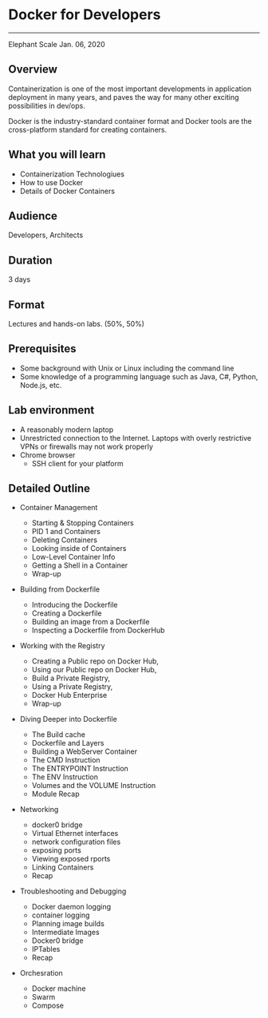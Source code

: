 # Docker for Developers
---

 Elephant Scale
Jan. 06, 2020

## Overview

Containerization is one of the most important developments in application
deployment in many years, and paves the way for many other exciting 
possibilities in dev/ops.

Docker is the industry-standard container format and Docker tools are the
cross-platform standard for creating containers. 


## What you will learn
 * Containerization Technologiues
 * How to use Docker
 * Details of Docker Containers


## Audience
Developers, Architects

## Duration
3 days

## Format
Lectures and hands-on labs. (50%, 50%)

## Prerequisites

 * Some background with Unix or Linux including the command line
 * Some knowledge of a programming language such as Java, C#, Python, Node.js, etc.


## Lab environment

* A reasonably modern laptop
* Unrestricted connection to the Internet. Laptops with overly restrictive VPNs or firewalls may not work properly
* Chrome browser
  - SSH client for your platform


## Detailed Outline


 * Container Management
   - Starting & Stopping Containers
   - PID 1 and Containers
   - Deleting Containers
   - Looking inside of Containers
   - Low-Level Container Info
   - Getting a Shell in a Container
   - Wrap-up

 * Building from Dockerfile
   - Introducing the Dockerfile
   - Creating a Dockerfile
   - Building an image from a Dockerfile
   - Inspecting a Dockerfile from DockerHub

 * Working with the Registry
   - Creating a Public repo on Docker Hub,
   - Using our Public repo on Docker Hub,
   - Build a Private Registry,
   - Using a Private Registry,
   - Docker Hub Enterprise
   - Wrap-up

 * Diving Deeper into Dockerfile
   - The Build cache
   - Dockerfile and Layers
   - Building a WebServer Container
   - The CMD Instruction
   - The ENTRYPOINT Instruction
   - The ENV Instruction
   - Volumes and the VOLUME Instruction
   - Module Recap

 * Networking
   - docker0 bridge
   - Virtual Ethernet interfaces
   - network configuration files
   - exposing ports
   - Viewing exposed rports
   - Linking Containers
   - Recap

 * Troubleshooting and Debugging
   - Docker daemon logging
   - container logging
   - Planning image builds
   - Intermediate Images
   - Docker0 bridge
   - IPTables
   - Recap

 * Orchesration
   - Docker machine
   - Swarm
   - Compose


